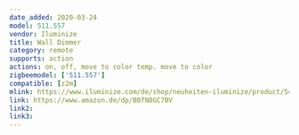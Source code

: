 ```yaml
---
date_added: 2020-03-24
model: 511.557
vendor: Iluminize
title: Wall Dimmer
category: remote
supports: action
actions: on, off, move to color temp. move to color
zigbeemodel: ['511.557']
compatible: [z2m]
mlink: https://www.iluminize.com/de/shop/neuheiten-iluminize/product/540-511-577-zigbee-wand-dimmer-schalter-rgb-wei%C3%9F-duo-wei%C3%9F-led-1-zone.html
link: https://www.amazon.de/dp/B07N8GC7BV
link2: 
link3: 
---
```


